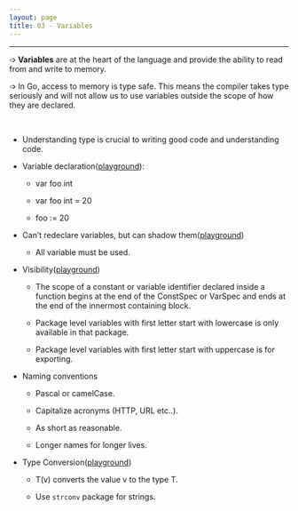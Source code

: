 ```yaml
---
layout: page
title: 03 - Variables
---
```

***

➩ __Variables__ are at the heart of the language and provide the ability to read from and write to memory.

➩ In Go, access to memory is type safe. This means the compiler takes type seriously and will not allow us to use variables outside the scope of how they are declared.

&nbsp;

- Understanding type is crucial to writing good code and understanding code.

- Variable declaration([playground](https://play.golang.org/p/OQVVV1RlNLe)):

  - var foo int

  - var foo int = 20

  - foo := 20

- Can’t redeclare variables, but can shadow them([playground](https://play.golang.org/p/DfLdVlFopd4))

  - All variable must be used.

- Visibility([playground](https://play.golang.org/p/FzcyhCCEWKD))

  - The scope of a constant or variable identifier declared inside a function begins at the end of the ConstSpec or VarSpec and ends at the end of the innermost containing block.

  - Package level variables with first letter start with lowercase is only available in that package.

  - Package level variables with first letter start with uppercase is for exporting.

- Naming conventions

  - Pascal or camelCase.

  - Capitalize acronyms (HTTP, URL etc..).

  - As short as reasonable.

  - Longer names for longer lives.

- Type Conversion([playground](https://play.golang.org/p/YBazA_jliwM))

  - T(v) converts the value v to the type T.

  - Use `strconv` package for strings.
